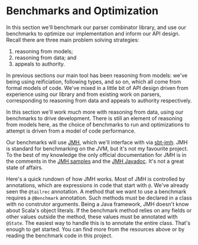 # Benchmarks and Optimization

In this section we'll benchmark our parser combinator library, and use our benchmarks to optimize our implementation and inform our API design. Recall there are three main problem solving strategies:

1. reasoning from models;
2. reasoning from data; and
3. appeals to authority.

In previous sections our main tool has been reasoning from models: we've being using reificiation, following types, and so on, which all come from formal models of code. We've mixed in a little bit of API design driven from experience using our library and from existing work on parsers, corresponding to reasoning from data and appeals to authority respectively. 

In this section we'll work much more with reasoning from data, using our benchmarks to drive development. There is still an element of reasoning from models here, as the choice of benchmarks to run and optimizations to attempt is driven from a model of code performance.

Our benchmarks will use [JMH](https://github.com/openjdk/jmh), which we'll interface with via [sbt-jmh](https://github.com/sbt/sbt-jmh). JMH is standard for benchmarking on the JVM, but it's not my favourite project. To the best of my knowledge the only official documentation for JMH is in the comments in the [JMH samples](https://github.com/openjdk/jmh/tree/master/jmh-samples/src/main/java/org/openjdk/jmh/samples) and the [JMH Javadoc](https://javadoc.io/doc/org.openjdk.jmh/jmh-core/latest/index.html). It's not a great state of affairs. 

Here's a quick rundown of how JMH works. Most of JMH is controlled by annotations, which are expressions in code that start with `@`. We've already seen the `@tailrec` annotation. A method that we want to use a benchmark requires a `@Benchmark` annotation. Such methods must be declared in a class with no construtor arguments. Being a Java framework, JMH doesn't know about Scala's object literals. If the benchmark method relies on any fields or other values outside the method, these values must be annotated with `@State`. The easiest way to handle this is to annotate the entire class. That's enough to get started. You can find more from the resources above or by reading the benchmark code in this project.
